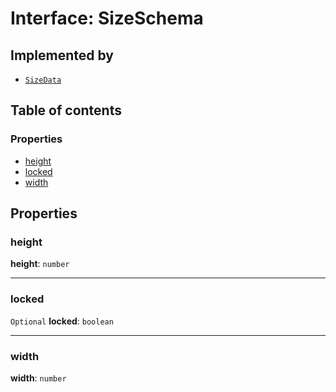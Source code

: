 # Interface: SizeSchema

## Implemented by

* [`SizeData`](/en/auto-docs/editor/classes/SizeData.md)

## Table of contents

### Properties

* [height](/en/auto-docs/editor/interfaces/SizeSchema-1.md#height)
* [locked](/en/auto-docs/editor/interfaces/SizeSchema-1.md#locked)
* [width](/en/auto-docs/editor/interfaces/SizeSchema-1.md#width)

## Properties

### height

**height**: `number`

***

### locked

`Optional` **locked**: `boolean`

***

### width

**width**: `number`
